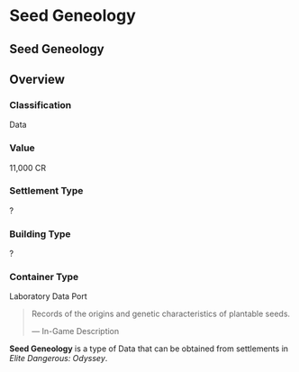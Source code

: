 # Seed Geneology
## Seed Geneology

## Overview

### Classification

Data

### Value

11,000 CR

### Settlement Type

?

### Building Type

?

### Container Type

Laboratory Data Port

> 
> 
> Records of the origins and genetic characteristics of plantable seeds.
> 
> 
> — In-Game Description
> 

**Seed Geneology** is a type of Data that can be obtained from settlements in *Elite Dangerous: Odyssey*.